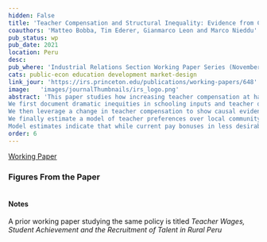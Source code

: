 ```yaml
---
hidden: False
title: 'Teacher Compensation and Structural Inequality: Evidence from Centralized Teacher School Choice in Peru'
coauthors: 'Matteo Bobba, Tim Ederer, Gianmarco Leon and Marco Nieddu'
pub_status: wp
pub_date: 2021
location: Peru
desc:
pub_where: 'Industrial Relations Section Working Paper Series (November 648)'
cats: public-econ education development market-design
link_jour: 'https://irs.princeton.edu/publications/working-papers/648'
image:   'images/journalThumbnails/irs_logo.png'
abstract: 'This paper studies how increasing teacher compensation at hard-to-staff schools can reduce inequality in the access to high-quality teachers.
We first document dramatic inequities in schooling inputs and teacher quality to which students have access in the context of a large and diverse developing country: Peru.
We then leverage a change in teacher compensation to show causal evidence that increasing salaries at less desirable public schools attracts better quality applicants and improves subsequent student test scores.
We finally estimate a model of teacher preferences over local community amenities, school characteristics and wages using detailed job posting and application data from the country-wide centralized teacher assignment system. The fitted model is able to replicate the main features in the data, including the sorting patterns of teachers around the policy change in teacher wages.
Model estimates indicate that while current pay bonuses in less desirable regions are helpful, the current policy is woefully insufficient to compensate teachers for the lack of school and community amenities, especially in school vacancies that are distant to the teachers' home town or the location of their current job. Counterfactual experiments taking into account equilibrium sorting show that budget-neutral changes in the current wage schedule can achieve a remarkably more equitable distribution of teacher quality across regions.'
order: 6
---
```


[Working Paper](../work/documents/TeacherSchoolChoice/BELNN_March_2021.pdf)


### Figures From the Paper

<div class='full'>
  <div class='row'>
    <div class='large-12 columns'>
      <div class='mod modBoxedSlider'>
        <div class='slides'>
          <div class='slide'>
            <img alt="" src="documents/TeacherSchoolChoice/Figure1.png" />
          </div>
          <div class='slide'>
            <img alt="" src="documents/TeacherSchoolChoice/Figure2.png" />
          </div>
          <div class='slide'>
            <img alt="" src="documents/TeacherSchoolChoice/Figure4.png" />
          </div>
          <div class='slide'>
            <img alt="" src="documents/TeacherSchoolChoice/Figure5.png" />
          </div>
          <div class='slide'>
            <img alt="" src="documents/TeacherSchoolChoice/Figure8b.png" />
          </div>
          <div class='slide'>
            <img alt="" src="documents/TeacherSchoolChoice/Figure8c.png" />
          </div>
          <div class='slide'>
            <img alt="" src="documents/TeacherSchoolChoice/Figure13.png" />
          </div>
          <div class='slide'>
            <img alt="" src="documents/TeacherSchoolChoice/Figure14.png" />
          </div>
          <div class='slide'>
            <img alt="" src="documents/TeacherSchoolChoice/Figure16.png" />
          </div>
          </div>
        </div>
      </div>
    </div>
  </div>


  #### Notes
  A prior working paper studying the same policy is titled *Teacher Wages, Student Achievement and the Recruitment of Talent in Rural Peru*
